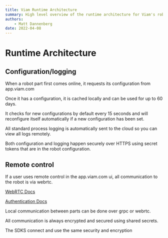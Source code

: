 ```yaml
---
title: Viam Runtime Architecture
summary: High level overview of the runtime architecture for Viam's robotics platform
authors:
    - Matt Dannenberg
date: 2022-04-08
---
```

# Runtime Architecture

## Configuration/logging
When a robot part first comes online, it requests its configuration from app.viam.com

Once it has a configuration, it is cached locally and can be used for up to 60 days.

It checks for new configurations by default every 15 seconds and will reconfigure itself automatically if a new configuration has been set.

All standard process logging is automatically sent to the cloud so you can view all logs remotely.

Both configuration and logging happen securely over HTTPS using secret tokens that are in the robot configuration.

## Remote control    

If a user uses remote control in the app.viam.com ui, all communication to the robot is via webrtc. 

[WebRTC Docs](https://pkg.go.dev/go.viam.com/utils@v0.0.3/rpc#hdr-Connection)

[Authentication Docs](deeper-dive/security.md)

Local communication between parts can be done over grpc or webrtc.

All communication is always encrypted and secured using shared secrets.

The SDKS connect and use the same security and encryption
